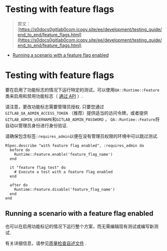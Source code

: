 # Testing with feature flags

> 原文：[https://s0docs0gitlab0com.icopy.site/ee/development/testing_guide/end_to_end/feature_flags.html](https://s0docs0gitlab0com.icopy.site/ee/development/testing_guide/end_to_end/feature_flags.html)

*   [Running a scenario with a feature flag enabled](#running-a-scenario-with-a-feature-flag-enabled)

# Testing with feature flags[](#testing-with-feature-flags "Permalink")

要在启用了功能标志的情况下运行特定的测试，可以使用`QA::Runtime::Feature`类来启用和禁用功能标志（ [通过 API](../../../api/features.html) ）.

请注意，更改功能标志需要管理员授权. 只要您通过`GITLAB_QA_ADMIN_ACCESS_TOKEN` （推荐）提供适当的访问令牌，或者提供`GITLAB_ADMIN_USERNAME`和`GITLAB_ADMIN_PASSWORD` ， `QA::Runtime::Feature`将自动以管理员身份进行身份验证.

请确保包含标签`:requires_admin`以便在没有管理员权限的环境中可以跳过测试.

```
RSpec.describe "with feature flag enabled", :requires_admin do
  before do
    Runtime::Feature.enable('feature_flag_name')
  end

  it "feature flag test" do
    # Execute a test with a feature flag enabled
  end

  after do
    Runtime::Feature.disable('feature_flag_name')
  end
end 
```

## Running a scenario with a feature flag enabled[](#running-a-scenario-with-a-feature-flag-enabled "Permalink")

也可以在启用功能标记的情况下运行整个方案，而无需编辑现有测试或编写新测试.

有关详细信息，请参见[质量检查自述文件](https://gitlab.com/gitlab-org/gitlab/tree/master/qa#running-tests-with-a-feature-flag-enabled) .